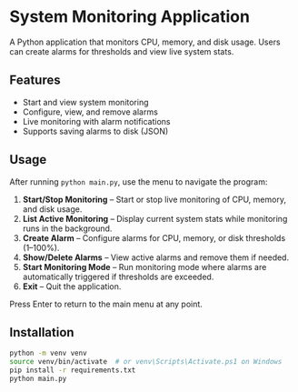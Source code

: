 # System Monitoring Application

A Python application that monitors CPU, memory, and disk usage. Users can create alarms for thresholds and view live system stats.

## Features
- Start and view system monitoring
- Configure, view, and remove alarms
- Live monitoring with alarm notifications
- Supports saving alarms to disk (JSON)

## Usage
After running `python main.py`, use the menu to navigate the program:

1. **Start/Stop Monitoring** – Start or stop live monitoring of CPU, memory, and disk usage.
2. **List Active Monitoring** – Display current system stats while monitoring runs in the background.
3. **Create Alarm** – Configure alarms for CPU, memory, or disk thresholds (1–100%).
4. **Show/Delete Alarms** – View active alarms and remove them if needed.
5. **Start Monitoring Mode** – Run monitoring mode where alarms are automatically triggered if thresholds are exceeded.
0. **Exit** – Quit the application.

Press Enter to return to the main menu at any point.

## Installation
```bash
python -m venv venv
source venv/bin/activate  # or venv\Scripts\Activate.ps1 on Windows
pip install -r requirements.txt
python main.py